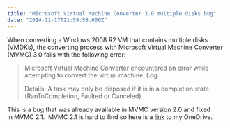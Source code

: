 ```yaml
---
title: "Microsoft Virtual Machine Converter 3.0 multiple disks bug"
date: "2014-11-17T21:59:58.000Z"
---
```


When converting a Windows 2008 R2 VM that contains multiple disks (VMDKs), the converting process with Microsoft Virtual Machine Converter (MVMC) 3.0 fails with the following error:

> Microsoft Virtual Machine Converter encountered an error while attempting to convert the virtual machine. Log 
> 
> Details: A task may only be disposed if it is in a completion state (RanToCompletion, Faulted or Canceled).

This is a bug that was already available in MVMC version 2.0 and fixed in MVMC 2.1.  MVMC 2.1 is hard to find so here is a [link](https://onedrive.live.com/redir?resid=570EBBF7BFDEA790!15622&authkey=!APrHxFQBdUYy0wc&ithint=folder%2czip) to my OneDrive.
